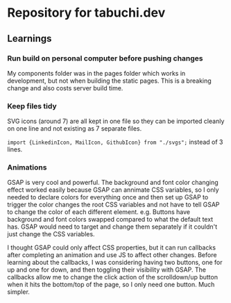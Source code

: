 # Repository for tabuchi.dev

## Learnings
### Run build on personal computer before pushing changes
My components folder was in the pages folder which works in development, but not when building the static pages. This is a breaking change and also costs server build time.

### Keep files tidy
SVG icons (around 7) are all kept in one file so they can be imported cleanly on one line and not existing as 7 separate files.

`import {LinkedinIcon, MailIcon, GithubIcon} from "./svgs";` instead of 3 lines.

### Animations
GSAP is very cool and powerful. The background and font color changing effect worked easily because GSAP can annimate CSS variables, so I only needed to declare colors for everything once and then set up GSAP to trigger the color changes the root CSS variables and not have to tell GSAP to change the color of each different element.
e.g. Buttons have background and font colors swapped compared to what the default text has. GSAP would need to target and change them separately if it couldn't just change the CSS variables.

I thought GSAP could only affect CSS properties, but it can run callbacks after completing an animation and use JS to affect other changes. Before learning about the callbacks, I was considering having two buttons, one for up and one for down, and then toggling their visibility with GSAP. The callbacks allow me to change the click action of the scrolldown/up button when it hits the bottom/top of the page, so I only need one button. Much simpler.